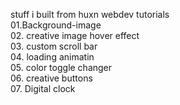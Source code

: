 stuff i built from huxn webdev tutorials  
01.Background-image  
02. creative image hover effect  
03. custom scroll bar  
04. loading animatin  
05. color toggle changer  
06. creative buttons  
07. Digital clock
